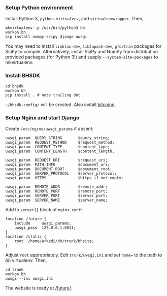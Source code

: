 ### Setup Python environment

Install Python 3, `python-virtualenv`, and `virtualenvwrapper`. Then,

    mkvirtualenv -p /usr/bin/python3 bh
    workon bh
    pip install numpy scipy django uwsgi

You may need to install `libblas-dev`, `liblapack-dev`, `gfortran` packages for SciPy to compile.
Alternatively, install SciPy and NumPy from distribution provided packages (for Python 3!) and supply `--system-site-packages` to mkvirtualenv.

### Install BHSDK

    cd bhsdk
    workon bh
    pip install . # note trailing dot

`~/bhsdk-config/` will be created.
Also install [bitcoind](https://bitcoin.org/en/download). 

### Setup Nginx and start Django

Create `/etc/nginx/uwsgi_params` if absent:

    uwsgi_param  QUERY_STRING       $query_string;
    uwsgi_param  REQUEST_METHOD     $request_method;
    uwsgi_param  CONTENT_TYPE       $content_type;
    uwsgi_param  CONTENT_LENGTH     $content_length;

    uwsgi_param  REQUEST_URI        $request_uri;
    uwsgi_param  PATH_INFO          $document_uri;
    uwsgi_param  DOCUMENT_ROOT      $document_root;
    uwsgi_param  SERVER_PROTOCOL    $server_protocol;
    uwsgi_param  HTTPS              $https if_not_empty;

    uwsgi_param  REMOTE_ADDR        $remote_addr;
    uwsgi_param  REMOTE_PORT        $remote_port;
    uwsgi_param  SERVER_PORT        $server_port;
    uwsgi_param  SERVER_NAME        $server_name;

Add to `server{}` block of `nginx.conf`:

    location /future {
        include     uwsgi_params;
        uwsgi_pass  127.0.0.1:8011;
    }
    location /static {
        root  /home/arkadi/bh/trunk/bhsite;
    }

Adjust `root` appropriately.
Edit `trunk/uwsgi.ini` and set `home=` to the path to _bh_ virtualenv. Then,

    cd trunk
    workon bh
    uwsgi --ini uwsgi.ini

The website is ready at [/future/](http://localhost/future/).
